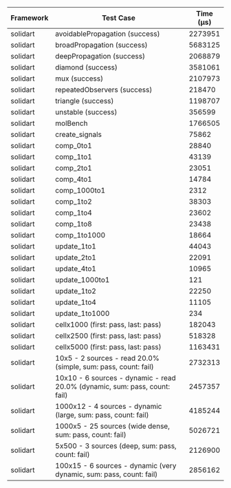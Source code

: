 | Framework | Test Case | Time (μs) |
| --- | --- | --- |
| solidart | avoidablePropagation (success) | 2273951 |
| solidart | broadPropagation (success) | 5683125 |
| solidart | deepPropagation (success) | 2068879 |
| solidart | diamond (success) | 3581061 |
| solidart | mux (success) | 2107973 |
| solidart | repeatedObservers (success) | 218470 |
| solidart | triangle (success) | 1198707 |
| solidart | unstable (success) | 356599 |
| solidart | molBench | 1766505 |
| solidart | create_signals | 75862 |
| solidart | comp_0to1 | 28840 |
| solidart | comp_1to1 | 43139 |
| solidart | comp_2to1 | 23051 |
| solidart | comp_4to1 | 14784 |
| solidart | comp_1000to1 | 2312 |
| solidart | comp_1to2 | 38303 |
| solidart | comp_1to4 | 23602 |
| solidart | comp_1to8 | 23438 |
| solidart | comp_1to1000 | 18664 |
| solidart | update_1to1 | 44043 |
| solidart | update_2to1 | 22091 |
| solidart | update_4to1 | 10965 |
| solidart | update_1000to1 | 121 |
| solidart | update_1to2 | 22250 |
| solidart | update_1to4 | 11105 |
| solidart | update_1to1000 | 234 |
| solidart | cellx1000 (first: pass, last: pass) | 182043 |
| solidart | cellx2500 (first: pass, last: pass) | 518328 |
| solidart | cellx5000 (first: pass, last: pass) | 1163431 |
| solidart | 10x5 - 2 sources - read 20.0% (simple, sum: pass, count: fail) | 2732313 |
| solidart | 10x10 - 6 sources - dynamic - read 20.0% (dynamic, sum: pass, count: fail) | 2457357 |
| solidart | 1000x12 - 4 sources - dynamic (large, sum: pass, count: fail) | 4185244 |
| solidart | 1000x5 - 25 sources (wide dense, sum: pass, count: fail) | 5026721 |
| solidart | 5x500 - 3 sources (deep, sum: pass, count: fail) | 2126900 |
| solidart | 100x15 - 6 sources - dynamic (very dynamic, sum: pass, count: fail) | 2856162 |
